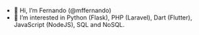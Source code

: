 - 👋 Hi, I’m Fernando (@mffernando)
- 👀 I’m interested in Python (Flask), PHP (Laravel), Dart (Flutter), JavaScript (NodeJS), SQL and NoSQL.

<!--
- 🌱 I’m currently learning Python (Flask), Dart (Flutter), JavaScript (React Native), SQL and NoSQL.
- 💞️ I’m looking to collaborate on ...
- 📫 How to reach me ...

<!---
mffernando/mffernando is a ✨ special ✨ repository because its `README.md` (this file) appears on your GitHub profile.
You can click the Preview link to take a look at your changes.
--->
